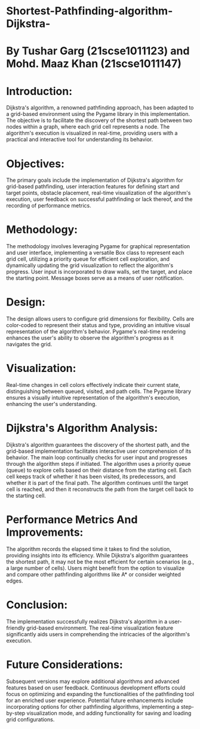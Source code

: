# Shortest-Pathfinding-algorithm-Dijkstra-
# By Tushar Garg (21scse1011123) and Mohd. Maaz Khan (21scse1011147)

#  Introduction:

Dijkstra's algorithm, a renowned pathfinding approach, has been adapted to a grid-based environment using the Pygame library in this implementation. The objective is to facilitate the discovery of the shortest path between two nodes within a graph, where each grid cell represents a node. The algorithm's execution is visualized in real-time, providing users with a practical and interactive tool for understanding its behavior.

# Objectives:
The primary goals include the implementation of Dijkstra's algorithm for grid-based pathfinding, user interaction features for defining start and target points, obstacle placement, real-time visualization of the algorithm's execution, user feedback on successful pathfinding or lack thereof, and the recording of performance metrics.

# Methodology:
The methodology involves leveraging Pygame for graphical representation and user interface, implementing a versatile Box class to represent each grid cell, utilizing a priority queue for efficient cell exploration, and dynamically updating the grid visualization to reflect the algorithm's progress. User input is incorporated to draw walls, set the target, and place the starting point. Message boxes serve as a means of user notification.

# Design:
The design allows users to configure grid dimensions for flexibility. Cells are color-coded to represent their status and type, providing an intuitive visual representation of the algorithm's behavior. Pygame's real-time rendering enhances the user's ability to observe the algorithm's progress as it navigates the grid.

# Visualization:
Real-time changes in cell colors effectively indicate their current state, distinguishing between queued, visited, and path cells. The Pygame library ensures a visually intuitive representation of the algorithm's execution, enhancing the user's understanding.

# Dijkstra's Algorithm Analysis:
Dijkstra's algorithm guarantees the discovery of the shortest path, and the grid-based implementation facilitates interactive user comprehension of its behavior.
The main loop continually checks for user input and progresses through the algorithm steps if initiated.
The algorithm uses a priority queue (queue) to explore cells based on their distance from the starting cell.
Each cell keeps track of whether it has been visited, its predecessors, and whether it is part of the final path.
The algorithm continues until the target cell is reached, and then it reconstructs the path from the target cell back to the starting cell.

# Performance Metrics And Improvements:

The algorithm records the elapsed time it takes to find the solution, providing insights into its efficiency.
While Dijkstra's algorithm guarantees the shortest path, it may not be the most efficient for certain scenarios (e.g., a large number of cells).
Users might benefit from the option to visualize and compare other pathfinding algorithms like A* or consider weighted edges.


# Conclusion:
The implementation successfully realizes Dijkstra's algorithm in a user-friendly grid-based environment. The real-time visualization feature significantly aids users in comprehending the intricacies of the algorithm's execution.

# Future Considerations:
Subsequent versions may explore additional algorithms and advanced features based on user feedback. Continuous development efforts could focus on optimizing and expanding the functionalities of the pathfinding tool for an enriched user experience.
Potential future enhancements include incorporating options for other pathfinding algorithms, implementing a step-by-step visualization mode, and adding functionality for saving and loading grid configurations.
